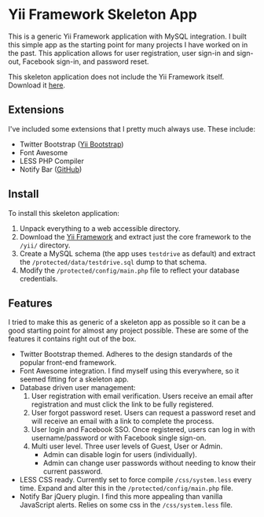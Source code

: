 Yii Framework Skeleton App
======================
This is a generic Yii Framework application with MySQL integration. I built this simple app as the starting point for many projects I have worked on in the past. This application allows for user registration, user sign-in and sign-out, Facebook sign-in, and password reset.

This skeleton application does not include the Yii Framework itself. Download it [here](https://github.com/yiisoft/yii/).

## Extensions
I've included some extensions that I pretty much always use. These include:
* Twitter Bootstrap ([Yii Bootstrap](http://www.cniska.net/yii-bootstrap/))
* Font Awesome
* LESS PHP Compiler
* Notify Bar ([GitHub](https://github.com/dknight/jQuery-Notify-bar))

## Install
To install this skeleton application:

1. Unpack everything to a web accessible directory.
2. Download the [Yii Framework](https://github.com/yiisoft/yii/) and extract just the core framework to the `/yii/` directory.
3. Create a MySQL schema (the app uses `testdrive` as default) and extract the `/protected/data/testdrive.sql` dump to that schema.
4. Modify the `/protected/config/main.php` file to reflect your database credentials.

## Features
I tried to make this as generic of a skeleton app as possible so it can be a good starting point for almost any project possible. These are some of the features it contains right out of the box.

* Twitter Bootstrap themed. Adheres to the design standards of the popular front-end framework.
* Font Awesome integration. I find myself using this everywhere, so it seemed fitting for a skeleton app.
* Database driven user management:
    1. User registration with email verification. Users receive an email after registration and must click the link to be fully registered.
    2. User forgot password reset. Users can request a password reset and will receive an email with a link to complete the process.
    3. User login and Facebook SSO. Once registered, users can log in with username/password or with Facebook single sign-on.
    4. Multi user level. Three user levels of Guest, User or Admin.
        * Admin can disable login for users (individually).
        * Admin can change user passwords without needing to know their current password.
* LESS CSS ready. Currently set to force compile `/css/system.less` every time. Expand and alter this in the `/protected/config/main.php` file.
* Notify Bar jQuery plugin. I find this more appealing than vanilla JavaScript alerts. Relies on some css in the `/css/system.less` file.